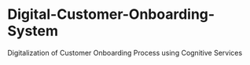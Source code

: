 # Digital-Customer-Onboarding-System
Digitalization of Customer Onboarding Process using Cognitive Services
